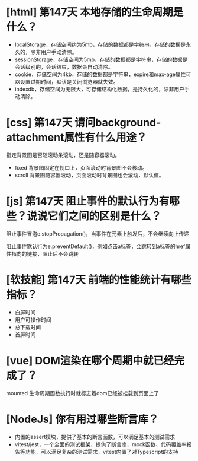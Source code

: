 # [html] 第147天 本地存储的生命周期是什么？

- localStorage，存储空间约为5mb，存储的数据都是字符串，存储的数据是永久的，除非用户手动清除。
- sessionStorage，存储空间为5mb，存储的数据都是字符串，存储的数据是会话级别的，会话结束，数据会自动清除。
- cookie，存储空间为4kb，存储的数据都是字符串，expire和max-age属性可以设置过期时间，默认是关闭浏览器就失效。
- indexdb，存储空间为无限大，可存储结构化数据，是持久化的，除非用户手动清除。

# [css] 第147天 请问background-attachment属性有什么用途？

指定背景图是否随滚动条滚动，还是随容器滚动。

- fixed 背景图固定在视口上，页面滚动时背景图不会移动。
- scroll 背景图随容器滚动，页面滚动时背景图也会滚动，默认值。

# [js] 第147天 阻止事件的默认行为有哪些？说说它们之间的区别是什么？

阻止事件冒泡e.stopPropagation()，当事件在元素上触发后，不会继续向上传递

阻止事件默认行为e.preventDefault()，例如点击a标签，会跳转到a标签的href属性指向的链接，阻止后不会跳转

# [软技能] 第147天 前端的性能统计有哪些指标？

- 白屏时间
- 用户可操作时间
- 总下载时间
- 首屏时间

# [vue] DOM渲染在哪个周期中就已经完成了？

mounted 生命周期函数执行时就标志着dom已经被挂载到页面上了

# [NodeJs] 你有用过哪些断言库？

- 内置的assert模块，提供了基本的断言函数，可以满足基本的测试需求
- vitest/jest，一个全面的测试框架，提供了断言库，mock函数、代码覆盖率报告等功能，可以满足复杂的测试需求，vitest内置了对Typescript的支持
